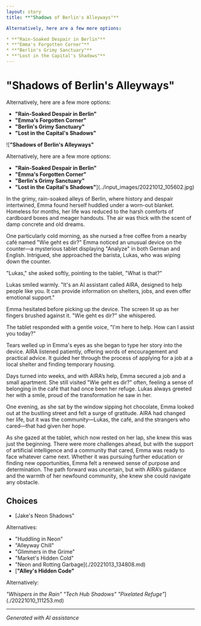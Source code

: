```yaml
---
layout: story
title: **"Shadows of Berlin's Alleyways"**

Alternatively, here are a few more options:

* **"Rain-Soaked Despair in Berlin"**
* **"Emma's Forgotten Corner"**
* **"Berlin's Grimy Sanctuary"**
* **"Lost in the Capital's Shadows"**
---
```


# **"Shadows of Berlin's Alleyways"**

Alternatively, here are a few more options:

* **"Rain-Soaked Despair in Berlin"**
* **"Emma's Forgotten Corner"**
* **"Berlin's Grimy Sanctuary"**
* **"Lost in the Capital's Shadows"**

![**"Shadows of Berlin's Alleyways"**

Alternatively, here are a few more options:

* **"Rain-Soaked Despair in Berlin"**
* **"Emma's Forgotten Corner"**
* **"Berlin's Grimy Sanctuary"**
* **"Lost in the Capital's Shadows"**](../input_images/20221012_105602.jpg)

In the grimy, rain-soaked alleys of Berlin, where history and despair intertwined, Emma found herself huddled under a worn-out blanket. Homeless for months, her life was reduced to the harsh comforts of cardboard boxes and meager handouts. The air was thick with the scent of damp concrete and old dreams.

One particularly cold morning, as she nursed a free coffee from a nearby café named "Wie geht es dir?" Emma noticed an unusual device on the counter—a mysterious tablet displaying "Analyze" in both German and English. Intrigued, she approached the barista, Lukas, who was wiping down the counter.

"Lukas," she asked softly, pointing to the tablet, "What is that?"

Lukas smiled warmly. "It's an AI assistant called AIRA, designed to help people like you. It can provide information on shelters, jobs, and even offer emotional support."

Emma hesitated before picking up the device. The screen lit up as her fingers brushed against it. "Wie geht es dir?" she whispered.

The tablet responded with a gentle voice, "I'm here to help. How can I assist you today?"

Tears welled up in Emma's eyes as she began to type her story into the device. AIRA listened patiently, offering words of encouragement and practical advice. It guided her through the process of applying for a job at a local shelter and finding temporary housing.

Days turned into weeks, and with AIRA’s help, Emma secured a job and a small apartment. She still visited "Wie geht es dir?" often, feeling a sense of belonging in the café that had once been her refuge. Lukas always greeted her with a smile, proud of the transformation he saw in her.

One evening, as she sat by the window sipping hot chocolate, Emma looked out at the bustling street and felt a surge of gratitude. AIRA had changed her life, but it was the community—Lukas, the café, and the strangers who cared—that had given her hope.

As she gazed at the tablet, which now rested on her lap, she knew this was just the beginning. There were more challenges ahead, but with the support of artificial intelligence and a community that cared, Emma was ready to face whatever came next. Whether it was pursuing further education or finding new opportunities, Emma felt a renewed sense of purpose and determination. The path forward was uncertain, but with AIRA’s guidance and the warmth of her newfound community, she knew she could navigate any obstacle.


## Choices

* [Jake's Neon Shadows"

Alternatives:

* "Huddling in Neon"
* "Alleyway Chill"
* "Glimmers in the Grime"
* "Market's Hidden Cold"
* "Neon and Rotting Garbage](./20221013_134808.md)
* [**"Alley's Hidden Code"**

Alternatively:

*"Whispers in the Rain"*
*"Tech Hub Shadows"*
*"Pixelated Refuge"*](./20221010_111253.md)


---
*Generated with AI assistance*
